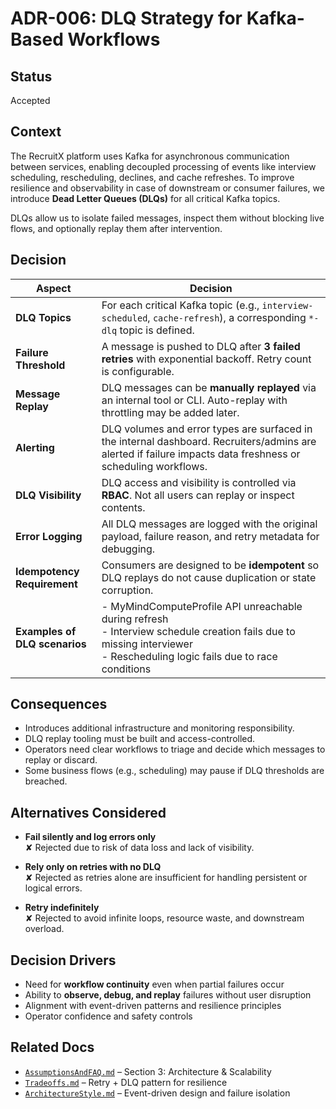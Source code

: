 # ADR-006: DLQ Strategy for Kafka-Based Workflows

## Status

Accepted

## Context

The RecruitX platform uses Kafka for asynchronous communication between services, enabling decoupled processing of
events like interview scheduling, rescheduling, declines, and cache refreshes. To improve resilience and observability
in case of downstream or consumer failures, we introduce **Dead Letter Queues (DLQs)** for all critical Kafka topics.

DLQs allow us to isolate failed messages, inspect them without blocking live flows, and optionally replay them after
intervention.

## Decision

| Aspect                        | Decision                                                                                                                                                       |
|-------------------------------|----------------------------------------------------------------------------------------------------------------------------------------------------------------|
| **DLQ Topics**                | For each critical Kafka topic (e.g., `interview-scheduled`, `cache-refresh`), a corresponding `*-dlq` topic is defined.                                        |
| **Failure Threshold**         | A message is pushed to DLQ after **3 failed retries** with exponential backoff. Retry count is configurable.                                                   |
| **Message Replay**            | DLQ messages can be **manually replayed** via an internal tool or CLI. Auto-replay with throttling may be added later.                                         |
| **Alerting**                  | DLQ volumes and error types are surfaced in the internal dashboard. Recruiters/admins are alerted if failure impacts data freshness or scheduling workflows.   |
| **DLQ Visibility**            | DLQ access and visibility is controlled via **RBAC**. Not all users can replay or inspect contents.                                                            |
| **Error Logging**             | All DLQ messages are logged with the original payload, failure reason, and retry metadata for debugging.                                                       |
| **Idempotency Requirement**   | Consumers are designed to be **idempotent** so DLQ replays do not cause duplication or state corruption.                                                       |
| **Examples of DLQ scenarios** | - MyMindComputeProfile API unreachable during refresh<br>- Interview schedule creation fails due to missing interviewer<br>- Rescheduling logic fails due to race conditions |

## Consequences

- Introduces additional infrastructure and monitoring responsibility.
- DLQ replay tooling must be built and access-controlled.
- Operators need clear workflows to triage and decide which messages to replay or discard.
- Some business flows (e.g., scheduling) may pause if DLQ thresholds are breached.

## Alternatives Considered

- **Fail silently and log errors only**  
  ✘ Rejected due to risk of data loss and lack of visibility.

- **Rely only on retries with no DLQ**  
  ✘ Rejected as retries alone are insufficient for handling persistent or logical errors.

- **Retry indefinitely**  
  ✘ Rejected to avoid infinite loops, resource waste, and downstream overload.

## Decision Drivers

- Need for **workflow continuity** even when partial failures occur
- Ability to **observe, debug, and replay** failures without user disruption
- Alignment with event-driven patterns and resilience principles
- Operator confidence and safety controls

## Related Docs

- [`AssumptionsAndFAQ.md`](../AssumptionsAndFAQ.md) – Section 3: Architecture & Scalability
- [`Tradeoffs.md`](../Tradeoffs.md) – Retry + DLQ pattern for resilience
- [`ArchitectureStyle.md`](../ArchitectureStyle.md) – Event-driven design and failure isolation
